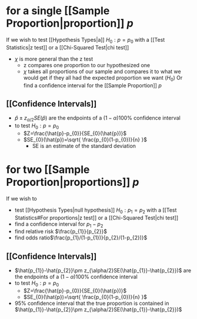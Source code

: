 # for a single [[Sample Proportion|proportion]] $p$
If we wish to test [[Hypothesis Types|a]] $H_{0}:p=p_{0}$ with a [[Test Statistics|z test]] or a [[Chi-Squared Test|chi test]]
- $\chi$ is more general than the z test
	- z compares one proportion to our hypothesized one
	- $\chi$ takes all proportions of our sample and compares it to what we would get if they all had the expected proportion we want ($H_{0}$)
Or find a confidence interval for the [[Sample Proportion]] $p$
## [[Confidence Intervals]]
- $\hat{p}\pm z_{\alpha/2}SE(\hat{p})$ are the endpoints of a $(1-\alpha)100\%$ confidence interval
- to test $H_{0}:p=p_{0}$
	- $Z=\frac{\hat{p}-p_{0}}{SE_{0}(\hat{p})}$ 
	- $SE_{0}(\hat{p})=\sqrt{ \frac{p_{0}(1-p_{0})}{n} }$ 
		- SE is an estimate of the standard deviation
# for two [[Sample Proportion|proportions]] $p$
If we wish to 
- test [[Hypothesis Types|null hypothesis]]  $H_{0}:p_{1}=p_{2}$ with a [[Test Statistics#For proportions|z test]] or a [[Chi-Squared Test|chi test]]
- find a confidence interval for $p_{1}-p_{2}$
- find relative risk $\frac{p_{1}}{p_{2}}$
- find odds ratio$\frac{p_{1}/(1-p_{1})}{p_{2}/(1-p_{2})}$
## [[Confidence Intervals]]
- $\hat{p_{1}}-\hat{p_{2}}\pm z_{\alpha/2}SE(\hat{p_{1}}-\hat{p_{2}})$ are the endpoints of a $(1-\alpha)100\%$ confidence interval
- to test $H_{0}:p=p_{0}$
	- $Z=\frac{\hat{p}-p_{0}}{SE_{0}(\hat{p})}$ 
	- $SE_{0}(\hat{p})=\sqrt{ \frac{p_{0}(1-p_{0})}{n} }$ 
- 95% confidence interval that the true proportion is contained in $\hat{p_{1}}-\hat{p_{2}}\pm z_{\alpha/2}SE(\hat{p_{1}}-\hat{p_{2}})$